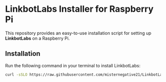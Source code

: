# LinkbotLabs Installer for Raspberry Pi

This repository provides an easy-to-use installation script for setting up **LinkbotLabs** on a Raspberry Pi.

## Installation

Run the following command in your terminal to install LinkbotLabs:

```bash
curl -sSLO https://raw.githubusercontent.com/misternegative21/LinkbotLabs-Installer/main/install_linkbotlabs.sh && chmod +x install_linkbotlabs.sh && ./install_linkbotlabs.sh
